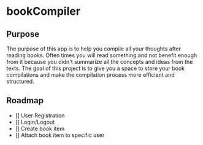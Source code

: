 # bookCompiler

## Purpose

The purpose of this app is to help you compile all your thoughts after reading books. Often times you will read something and not benefit enough from it because you didn't summarize all the concepts and ideas from the texts. The goal of this project is to give you a space to store your book compilations and make the compilation process more efficient and structured.

## Roadmap

-   [] User Registration
-   [] Login/Logout
-   [] Create book item
-   [] Attach book item to specific user
